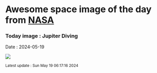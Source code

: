 
# Awesome space image of the day from [NASA](https://api.nasa.gov/)

### Today image : Jupiter Diving
Date : 2024-05-19

![](https://www.youtube.com/embed/uj3Lq7Gu94Y?rel=0)

<small>Latest update : Sun May 19 06:17:16 2024</small>
        